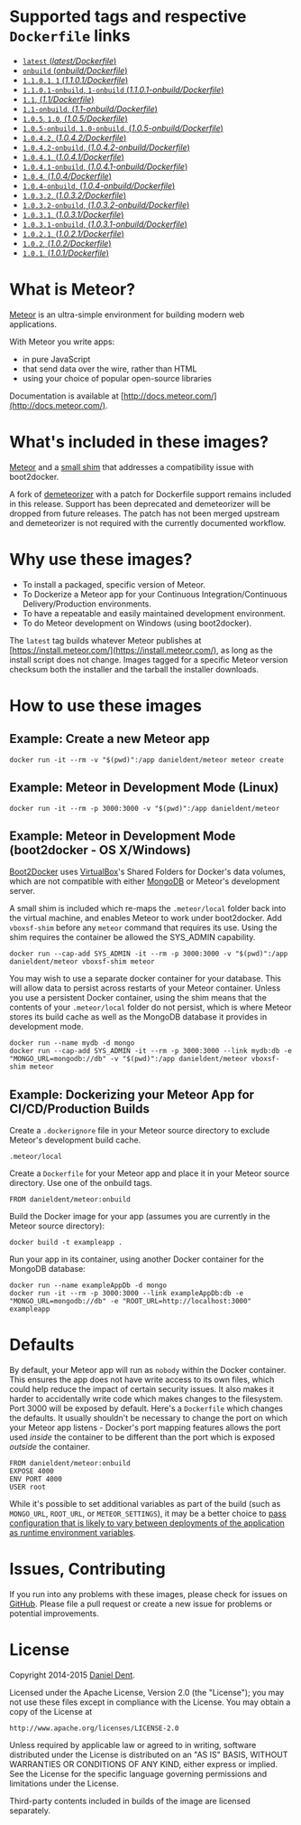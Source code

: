 # Supported tags and respective `Dockerfile` links

- [`latest` (*latest/Dockerfile*)](https://github.com/DanielDent/docker-meteor/blob/master/latest/Dockerfile)
- [`onbuild` (*onbuild/Dockerfile*)](https://github.com/DanielDent/docker-meteor/blob/master/onbuild/Dockerfile)
- [`1.1.0.1`, `1` (*1.1.0.1/Dockerfile*)](https://github.com/DanielDent/docker-meteor/blob/master/1.1.0.1/Dockerfile)
- [`1.1.0.1-onbuild`, `1-onbuild` (*1.1.0.1-onbuild/Dockerfile*)](https://github.com/DanielDent/docker-meteor/blob/master/1.1.0.1-onbuild/Dockerfile)
- [`1.1`, (*1.1/Dockerfile*)](https://github.com/DanielDent/docker-meteor/blob/master/1.1/Dockerfile)
- [`1.1-onbuild`, (*1.1-onbuild/Dockerfile*)](https://github.com/DanielDent/docker-meteor/blob/master/1.1-onbuild/Dockerfile)
- [`1.0.5`, `1.0`, (*1.0.5/Dockerfile*)](https://github.com/DanielDent/docker-meteor/blob/master/1.0.5/Dockerfile)
- [`1.0.5-onbuild`, `1.0-onbuild`, (*1.0.5-onbuild/Dockerfile*)](https://github.com/DanielDent/docker-meteor/blob/master/1.0.5-onbuild/Dockerfile)
- [`1.0.4.2`, (*1.0.4.2/Dockerfile*)](https://github.com/DanielDent/docker-meteor/blob/master/1.0.4.2/Dockerfile)
- [`1.0.4.2-onbuild`, (*1.0.4.2-onbuild/Dockerfile*)](https://github.com/DanielDent/docker-meteor/blob/master/1.0.4.2-onbuild/Dockerfile)
- [`1.0.4.1`, (*1.0.4.1/Dockerfile*)](https://github.com/DanielDent/docker-meteor/blob/master/1.0.4.1/Dockerfile)
- [`1.0.4.1-onbuild`, (*1.0.4.1-onbuild/Dockerfile*)](https://github.com/DanielDent/docker-meteor/blob/master/1.0.4.1-onbuild/Dockerfile)
- [`1.0.4`, (*1.0.4/Dockerfile*)](https://github.com/DanielDent/docker-meteor/blob/master/1.0.4/Dockerfile)
- [`1.0.4-onbuild`, (*1.0.4-onbuild/Dockerfile*)](https://github.com/DanielDent/docker-meteor/blob/master/1.0.4-onbuild/Dockerfile)
- [`1.0.3.2`, (*1.0.3.2/Dockerfile*)](https://github.com/DanielDent/docker-meteor/blob/master/1.0.3.2/Dockerfile)
- [`1.0.3.2-onbuild`,  (*1.0.3.2-onbuild/Dockerfile*)](https://github.com/DanielDent/docker-meteor/blob/master/1.0.3.2-onbuild/Dockerfile)
- [`1.0.3.1`, (*1.0.3.1/Dockerfile*)](https://github.com/DanielDent/docker-meteor/blob/master/1.0.3.1/Dockerfile)
- [`1.0.3.1-onbuild`, (*1.0.3.1-onbuild/Dockerfile*)](https://github.com/DanielDent/docker-meteor/blob/master/1.0.3.1-onbuild/Dockerfile)
- [`1.0.2.1`, (*1.0.2.1/Dockerfile*)](https://github.com/DanielDent/docker-meteor/blob/master/1.0.2.1/Dockerfile)
- [`1.0.2`, (*1.0.2/Dockerfile*)](https://github.com/DanielDent/docker-meteor/blob/master/1.0.2/Dockerfile)
- [`1.0.1`, (*1.0.1/Dockerfile*)](https://github.com/DanielDent/docker-meteor/blob/master/1.0.1/Dockerfile)

# What is Meteor?

[Meteor](https://www.meteor.com/) is an ultra-simple environment for building modern web applications.

With Meteor you write apps:

* in pure JavaScript
* that send data over the wire, rather than HTML
* using your choice of popular open-source libraries

Documentation is available at [http://docs.meteor.com/](http://docs.meteor.com/).

# What's included in these images?

[Meteor](https://www.meteor.com/) and a [small shim](https://github.com/DanielDent/docker-meteor/blob/master/latest/vboxsf-shim.sh) that
addresses a compatibility issue with boot2docker.

A fork of [demeteorizer](https://github.com/DanielDent/demeteorizer) with a patch for Dockerfile support remains
included in this release. Support has been deprecated and demeteorizer will be dropped from future releases.
The patch has not been merged upstream and demeteorizer is not required with the currently documented workflow.

# Why use these images?

* To install a packaged, specific version of Meteor.
* To Dockerize a Meteor app for your Continuous Integration/Continuous Delivery/Production environments.
* To have a repeatable and easily maintained development environment.
* To do Meteor development on Windows (using boot2docker).

The `latest` tag builds whatever Meteor publishes at [https://install.meteor.com/](https://install.meteor.com/), as long
as the install script does not change. Images tagged for a specific Meteor version checksum both the installer and the
tarball the installer downloads.

# How to use these images

## Example: Create a new Meteor app

    docker run -it --rm -v "$(pwd)":/app danieldent/meteor meteor create

## Example: Meteor in Development Mode (Linux)

    docker run -it --rm -p 3000:3000 -v "$(pwd)":/app danieldent/meteor

## Example: Meteor in Development Mode (boot2docker - OS X/Windows)

[Boot2Docker](http://boot2docker.io/) uses [VirtualBox](https://www.virtualbox.org/)'s Shared Folders for Docker's data
volumes, which are not compatible with either [MongoDB](http://www.mongodb.org/) or Meteor's development server.

A small shim is included which re-maps the `.meteor/local` folder back into the virtual machine, and
enables Meteor to work under boot2docker.  Add `vboxsf-shim` before any `meteor` command that requires its use.
Using the shim requires the container be allowed the SYS_ADMIN capability.

    docker run --cap-add SYS_ADMIN -it --rm -p 3000:3000 -v "$(pwd)":/app danieldent/meteor vboxsf-shim meteor

You may wish to use a separate docker container for your database. This will allow data to persist across restarts of
your Meteor container. Unless you use a persistent Docker container, using the shim means that the contents of your
`.meteor/local` folder do not persist, which is where Meteor stores its build cache as well as the MongoDB database it
provides in development mode.

    docker run --name mydb -d mongo
    docker run --cap-add SYS_ADMIN -it --rm -p 3000:3000 --link mydb:db -e "MONGO_URL=mongodb://db" -v "$(pwd)":/app danieldent/meteor vboxsf-shim meteor

## Example: Dockerizing your Meteor App for CI/CD/Production Builds

Create a `.dockerignore` file in your Meteor source directory to exclude Meteor's development build cache.

    .meteor/local

Create a `Dockerfile` for your Meteor app and place it in your Meteor source directory. Use one of the onbuild tags.

    FROM danieldent/meteor:onbuild

Build the Docker image for your app (assumes you are currently in the Meteor source directory):

    docker build -t exampleapp .

Run your app in its container, using another Docker container for the MongoDB database:

    docker run --name exampleAppDb -d mongo
    docker run -it --rm -p 3000:3000 --link exampleAppDb:db -e "MONGO_URL=mongodb://db" -e "ROOT_URL=http://localhost:3000" exampleapp

# Defaults

By default, your Meteor app will run as `nobody` within the Docker container. This ensures the app does not have
write access to its own files, which could help reduce the impact of certain security issues. It also makes it harder to
accidentally write code which makes changes to the filesystem. Port 3000 will be exposed by default. Here's a
`Dockerfile` which changes the defaults. It usually shouldn't be necessary to change the port on which your Meteor app
listens - Docker's port mapping features allows the port used *inside* the container to be different than the port
which is exposed *outside* the container.

    FROM danieldent/meteor:onbuild
    EXPOSE 4000
    ENV PORT 4000
    USER root

While it's possible to set additional variables as part of the build (such as `MONGO_URL`, `ROOT_URL`, or
`METEOR_SETTINGS`), it may be a better choice to [pass configuration that is likely to vary between deployments of the
application as runtime environment variables](http://12factor.net/config).

# Issues, Contributing

If you run into any problems with these images, please check for issues on [GitHub](https://github.com/DanielDent/docker-meteor/issues).
Please file a pull request or create a new issue for problems or potential improvements.

# License

Copyright 2014-2015 [Daniel Dent](https://www.danieldent.com/).

Licensed under the Apache License, Version 2.0 (the "License");
you may not use these files except in compliance with the License.
You may obtain a copy of the License at

    http://www.apache.org/licenses/LICENSE-2.0

Unless required by applicable law or agreed to in writing, software
distributed under the License is distributed on an "AS IS" BASIS,
WITHOUT WARRANTIES OR CONDITIONS OF ANY KIND, either express or implied.
See the License for the specific language governing permissions and
limitations under the License.

Third-party contents included in builds of the image are licensed separately.
